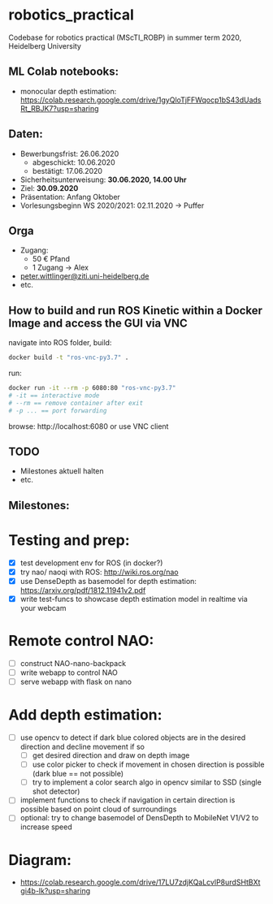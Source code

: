 # robotics_practical
Codebase for robotics practical (MScTI_ROBP) in summer term 2020, Heidelberg University

## ML Colab notebooks:
* monocular depth estimation: https://colab.research.google.com/drive/1gyQloTjFFWqocp1bS43dUadsRt_RBJK7?usp=sharing

## Daten:
* Bewerbungsfrist: 26.06.2020
  * abgeschickt: 10.06.2020
  * bestätigt: 17.06.2020
* Sicherheitsunterweisung: **30.06.2020, 14.00 Uhr**
* Ziel: **30.09.2020**
* Präsentation: Anfang Oktober
* Vorlesungsbeginn WS 2020/2021: 02.11.2020 &rarr; Puffer

## Orga
* Zugang:
  * 50 € Pfand
  * 1 Zugang &rarr; Alex
* peter.wittlinger@ziti.uni-heidelberg.de
* etc.

## How to build and run ROS Kinetic within a Docker Image and access the GUI via VNC
navigate into ROS folder,
build:
```bash
docker build -t "ros-vnc-py3.7" .
```
run:
```bash
docker run -it --rm -p 6080:80 "ros-vnc-py3.7"
# -it == interactive mode
# --rm == remove container after exit
# -p ... == port forwarding
```
browse: http://localhost:6080 or use VNC client

## TODO
* Milestones aktuell halten
* etc.

## Milestones:

# Testing and prep:
- [X] test development env for ROS (in docker?)
- [X] try nao/ naoqi with ROS: http://wiki.ros.org/nao
- [X] use DenseDepth as basemodel for depth estimation: https://arxiv.org/pdf/1812.11941v2.pdf
- [X] write test-funcs to showcase depth estimation model in realtime via your webcam

# Remote control NAO:
- [ ] construct NAO-nano-backpack
- [ ] write webapp to control NAO
- [ ] serve webapp with flask on nano

# Add depth estimation:
- [ ] use opencv to detect if dark blue colored objects are in the desired direction and decline movement if so
    - [ ] get desired direction and draw on depth image
    - [ ] use color picker to check if movement in chosen direction is possible (dark blue == not possible)
    - [ ] try to implement a color search algo in opencv similar to SSD (single shot detector)
- [ ] implement functions to check if navigation in certain direction is possible based on point cloud of surroundings
- [ ] optional: try to change basemodel of DensDepth to MobileNet V1/V2 to increase speed

# Diagram: 
- https://colab.research.google.com/drive/17LU7zdjKQaLcvlP8urdSHtBXtgi4b-lk?usp=sharing 
